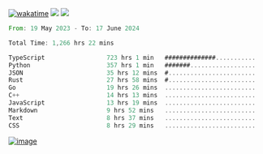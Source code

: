 [![wakatime](https://wakatime.com/badge/user/00eead22-fb14-4dd0-ab8a-3625cafbd50d.svg)](https://wakatime.com/@00eead22-fb14-4dd0-ab8a-3625cafbd50d)
![](https://komarev.com/ghpvc/?username=flatypus)
![](https://pixel.flatypus.me/flatypus?type=tracker)
<!--START_SECTION:waka-->

```rust
From: 19 May 2023 - To: 17 June 2024

Total Time: 1,266 hrs 22 mins

TypeScript                 723 hrs 1 min   ##############...........   56.88 %
Python                     357 hrs 1 min   #######..................   28.09 %
JSON                       35 hrs 12 mins  #........................   02.77 %
Rust                       27 hrs 58 mins  #........................   02.20 %
Go                         19 hrs 26 mins  .........................   01.53 %
C++                        14 hrs 13 mins  .........................   01.12 %
JavaScript                 13 hrs 19 mins  .........................   01.05 %
Markdown                   9 hrs 52 mins   .........................   00.78 %
Text                       8 hrs 37 mins   .........................   00.68 %
CSS                        8 hrs 29 mins   .........................   00.67 %
```

<!--END_SECTION:waka-->
[<img alt="image" src="https://github.com/flatypus/flatypus/assets/68029599/0a302dc1-501c-43a0-ae8d-37ec4817f3bd">](https://flatypus.me)

